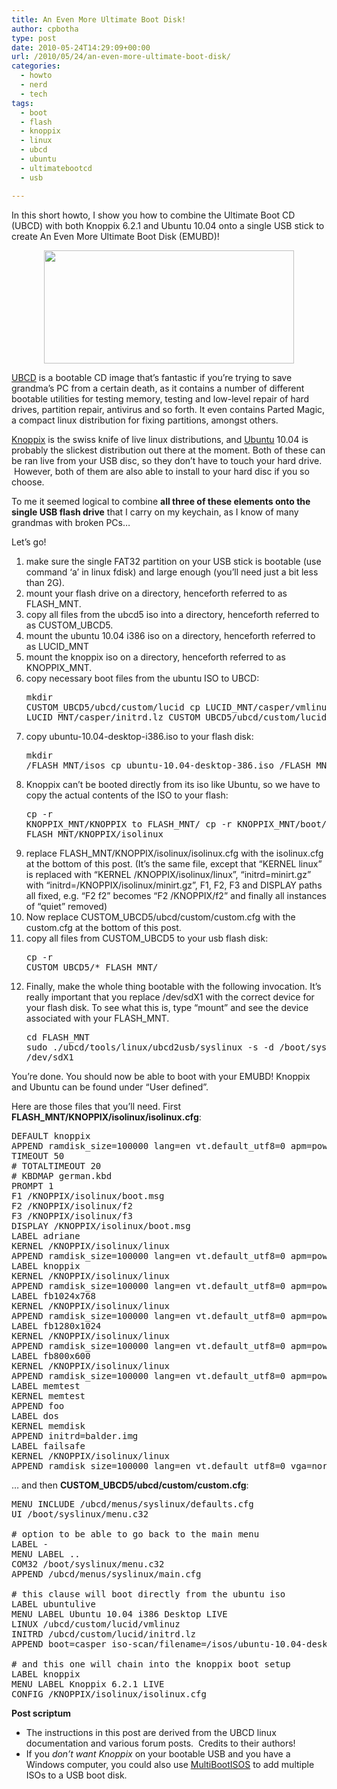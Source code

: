 ```yaml
---
title: An Even More Ultimate Boot Disk!
author: cpbotha
type: post
date: 2010-05-24T14:29:09+00:00
url: /2010/05/24/an-even-more-ultimate-boot-disk/
categories:
  - howto
  - nerd
  - tech
tags:
  - boot
  - flash
  - knoppix
  - linux
  - ubcd
  - ubuntu
  - ultimatebootcd
  - usb

---
```

In this short howto, I show you how to combine the Ultimate Boot CD (UBCD) with both Knoppix 6.2.1 and Ubuntu 10.04 onto a single USB stick to create An Even More Ultimate Boot Disk (EMUBD)!

<p style="text-align: center;">
  <a href="http://cpbotha.net/wp-content/uploads/2010/05/emubd_logo_400.jpg" data-rel="lightbox-image-0" data-rl_title="" data-rl_caption="" title=""><img data-attachment-id="910" data-permalink="https://cpbotha.net/2010/05/24/an-even-more-ultimate-boot-disk/emubd_logo_400/" data-orig-file="https://cpbotha.net/wp-content/uploads/2010/05/emubd_logo_400.jpg" data-orig-size="400,181" data-comments-opened="1" data-image-meta="{&quot;aperture&quot;:&quot;0&quot;,&quot;credit&quot;:&quot;&quot;,&quot;camera&quot;:&quot;&quot;,&quot;caption&quot;:&quot;&quot;,&quot;created_timestamp&quot;:&quot;0&quot;,&quot;copyright&quot;:&quot;&quot;,&quot;focal_length&quot;:&quot;0&quot;,&quot;iso&quot;:&quot;0&quot;,&quot;shutter_speed&quot;:&quot;0&quot;,&quot;title&quot;:&quot;&quot;}" data-image-title="emubd_logo_400" data-image-description="" data-medium-file="https://cpbotha.net/wp-content/uploads/2010/05/emubd_logo_400-300x135.jpg" data-large-file="https://cpbotha.net/wp-content/uploads/2010/05/emubd_logo_400.jpg" class="aligncenter size-full wp-image-910" style="border: none;" title="emubd_logo_400" src="http://cpbotha.net/wp-content/uploads/2010/05/emubd_logo_400.jpg" alt="" width="400" height="181" srcset="https://cpbotha.net/wp-content/uploads/2010/05/emubd_logo_400.jpg 400w, https://cpbotha.net/wp-content/uploads/2010/05/emubd_logo_400-300x135.jpg 300w" sizes="(max-width: 400px) 85vw, 400px" /></a>
</p>

[UBCD][1] is a bootable CD image that&#8217;s fantastic if you&#8217;re trying to save grandma&#8217;s PC from a certain death, as it contains a number of different bootable utilities for testing memory, testing and low-level repair of hard drives, partition repair, antivirus and so forth. It even contains Parted Magic, a compact linux distribution for fixing partitions, amongst others.

[Knoppix][2] is the swiss knife of live linux distributions, and [Ubuntu][3] 10.04 is probably the slickest distribution out there at the moment. Both of these can be ran live from your USB disc, so they don&#8217;t have to touch your hard drive.  However, both of them are also able to install to your hard disc if you so choose.

To me it seemed logical to combine **all three of these elements onto the single USB flash drive** that I carry on my keychain, as I know of many grandmas with broken PCs&#8230;

Let&#8217;s go!

  1. make sure the single FAT32 partition on your USB stick is bootable (use command &#8216;a&#8217; in linux fdisk) and large enough (you&#8217;ll need just a bit less than 2G).
  2. mount your flash drive on a directory, henceforth referred to as FLASH_MNT.
  3. copy all files from the ubcd5 iso into a directory, henceforth referred to as CUSTOM_UBCD5.
  4. mount the ubuntu 10.04 i386 iso on a directory, henceforth referred to as LUCID_MNT
  5. mount the knoppix iso on a directory, henceforth referred to as KNOPPIX_MNT.
  6. copy necessary boot files from the ubuntu ISO to UBCD: <pre class="brush: bash; title: ; notranslate" title="">mkdir CUSTOM_UBCD5/ubcd/custom/lucid
cp LUCID_MNT/casper/vmlinuz LUCID_MNT/casper/initrd.lz CUSTOM_UBCD5/ubcd/custom/lucid
</pre>

  7. copy ubuntu-10.04-desktop-i386.iso to your flash disk: <pre class="brush: bash; title: ; notranslate" title="">mkdir /FLASH_MNT/isos
cp ubuntu-10.04-desktop-386.iso /FLASH_MNT/isos/
</pre>

  8. Knoppix can&#8217;t be booted directly from its iso like Ubuntu, so we have to copy the actual contents of the ISO to your flash: <pre class="brush: bash; title: ; notranslate" title="">cp -r KNOPPIX_MNT/KNOPPIX to FLASH_MNT/
cp -r KNOPPIX_MNT/boot/isolinux to FLASH_MNT/KNOPPIX/isolinux
</pre>

  9. replace FLASH_MNT/KNOPPIX/isolinux/isolinux.cfg with the isolinux.cfg at the bottom of this post. (It&#8217;s the same file, except that &#8220;KERNEL linux&#8221; is replaced with &#8220;KERNEL /KNOPPIX/isolinux/linux&#8221;, &#8220;initrd=minirt.gz&#8221; with &#8220;initrd=/KNOPPIX/isolinux/minirt.gz&#8221;, F1, F2, F3 and DISPLAY paths all fixed, e.g. &#8220;F2 f2&#8221; becomes &#8220;F2 /KNOPPIX/f2&#8221; and finally all instances of &#8220;quiet&#8221; removed)
 10. Now replace CUSTOM_UBCD5/ubcd/custom/custom.cfg with the custom.cfg at the bottom of this post.
 11. copy all files from CUSTOM_UBCD5 to your usb flash disk: <pre class="brush: bash; title: ; notranslate" title="">cp -r CUSTOM_UBCD5/* FLASH_MNT/
</pre>

 12. Finally, make the whole thing bootable with the following invocation. It&#8217;s really important that you replace /dev/sdX1 with the correct device for your flash disk. To see what this is, type &#8220;mount&#8221; and see the device associated with your FLASH_MNT. <pre class="brush: bash; title: ; notranslate" title="">cd FLASH_MNT
sudo ./ubcd/tools/linux/ubcd2usb/syslinux -s -d /boot/syslinux /dev/sdX1
</pre>

You&#8217;re done. You should now be able to boot with your EMUBD! Knoppix and Ubuntu can be found under &#8220;User defined&#8221;.

Here are those files that you&#8217;ll need. First **FLASH_MNT/KNOPPIX/isolinux/isolinux.cfg**:

<pre class="brush: bash; title: ; notranslate" title="">DEFAULT knoppix
APPEND ramdisk_size=100000 lang=en vt.default_utf8=0 apm=power-off vga=0x311 initrd=/KNOPPIX/isolinux/minirt.gz nomce loglevel=0 tz=localtime
TIMEOUT 50
# TOTALTIMEOUT 20
# KBDMAP german.kbd
PROMPT 1
F1 /KNOPPIX/isolinux/boot.msg
F2 /KNOPPIX/isolinux/f2
F3 /KNOPPIX/isolinux/f3
DISPLAY /KNOPPIX/isolinux/boot.msg
LABEL adriane
KERNEL /KNOPPIX/isolinux/linux
APPEND ramdisk_size=100000 lang=en vt.default_utf8=0 apm=power-off vga=0x311 initrd=/KNOPPIX/isolinux/minirt.gz nomce loglevel=0 tz=localtime adriane
LABEL knoppix
KERNEL /KNOPPIX/isolinux/linux
APPEND ramdisk_size=100000 lang=en vt.default_utf8=0 apm=power-off vga=791 initrd=/KNOPPIX/isolinux/minirt.gz nomce loglevel=0 tz=localtime
LABEL fb1024x768
KERNEL /KNOPPIX/isolinux/linux
APPEND ramdisk_size=100000 lang=en vt.default_utf8=0 apm=power-off vga=791 xmodule=fbdev initrd=/KNOPPIX/isolinux/minirt.gz nomce loglevel=0 tz=localtime
LABEL fb1280x1024
KERNEL /KNOPPIX/isolinux/linux
APPEND ramdisk_size=100000 lang=en vt.default_utf8=0 apm=power-off vga=794 xmodule=fbdev initrd=/KNOPPIX/isolinux/minirt.gz nomce loglevel=0 tz=localtime
LABEL fb800x600
KERNEL /KNOPPIX/isolinux/linux
APPEND ramdisk_size=100000 lang=en vt.default_utf8=0 apm=power-off vga=788 xmodule=fbdev initrd=/KNOPPIX/isolinux/minirt.gz nomce loglevel=0 tz=localtime
LABEL memtest
KERNEL memtest
APPEND foo
LABEL dos
KERNEL memdisk
APPEND initrd=balder.img
LABEL failsafe
KERNEL /KNOPPIX/isolinux/linux
APPEND ramdisk_size=100000 lang=en vt.default_utf8=0 vga=normal atapicd nosound noapic nolapic noacpi pnpbios=off acpi=off nofstab noscsi nodma noapm nousb nopcmcia nofirewire noagp nomce nonetwork nodhcp xmodule=vesa initrd=/KNOPPIX/isolinux/minirt.gz
</pre>

&#8230; and then **CUSTOM_UBCD5/ubcd/custom/custom.cfg**:

<pre class="brush: bash; title: ; notranslate" title="">MENU INCLUDE /ubcd/menus/syslinux/defaults.cfg
UI /boot/syslinux/menu.c32

# option to be able to go back to the main menu
LABEL -
MENU LABEL ..
COM32 /boot/syslinux/menu.c32
APPEND /ubcd/menus/syslinux/main.cfg

# this clause will boot directly from the ubuntu iso
LABEL ubuntulive
MENU LABEL Ubuntu 10.04 i386 Desktop LIVE
LINUX /ubcd/custom/lucid/vmlinuz
INITRD /ubcd/custom/lucid/initrd.lz
APPEND boot=casper iso-scan/filename=/isos/ubuntu-10.04-desktop-i386.iso --

# and this one will chain into the knoppix boot setup
LABEL knoppix
MENU LABEL Knoppix 6.2.1 LIVE
CONFIG /KNOPPIX/isolinux/isolinux.cfg
</pre>

**Post scriptum**

  * The instructions in this post are derived from the UBCD linux documentation and various forum posts.  Credits to their authors!
  * If you _don&#8217;t want Knoppix_ on your bootable USB and you have a Windows computer, you could also use [MultiBootISOS][4] to add multiple ISOs to a USB boot disk.

 [1]: http://ultimatebootcd.com/ "Ultimate Boot CD website"
 [2]: http://www.knoppix.net/ "Knoppix website"
 [3]: http://www.ubuntu.com/ "Ubuntu website"
 [4]: http://www.pendrivelinux.com/boot-multiple-iso-from-usb-multiboot-usb/ "Link to post explaining MultiBootISOs"